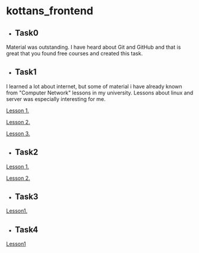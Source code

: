 # kottans_frontend
- ## Task0
Material was outstanding. I have heard about Git and GitHub and that is great that you found free courses and created this task.
- ## Task1
I learned a lot about internet, but some of material i have already known from "Computer Network" lessons in my university.
Lessons about linux and server was especially interesting for me.

[Lesson 1.](https://github.com/Nick9707/kottans_frontend/blob/master/Task_1/Screenshot%20from%202017-11-15%2000-56-34.png?raw=true)

[Lesson 2.](https://github.com/Nick9707/kottans_frontend/blob/master/Task_1/exersise2.png?raw=true)

[Lesson 3.](https://github.com/Nick9707/kottans_frontend/blob/master/Task_1/Screenshot%20from%202017-12-25%2020-09-45.png?raw=true)

- ## Task2

[Lesson 1.](https://github.com/Nick9707/kottans_frontend/blob/master/Task_02/Task1.png?raw=true)

[Lesson 2.](https://github.com/Nick9707/kottans_frontend/blob/master/Task_02/Task2.png?raw=true)

- ## Task3

[Lesson1.](https://github.com/Nick9707/kottans_frontend/blob/master/Task_03/Lesson1.png?raw=true)

- ## Task4

[Lesson1](https://github.com/Nick9707/kottans_frontend/blob/master/Task_04/Lesson1.png?raw=true)
